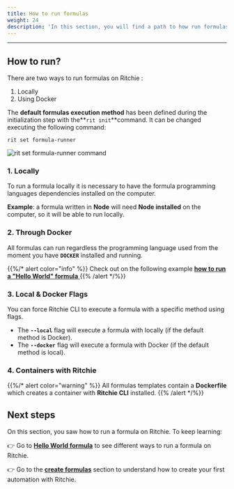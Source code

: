 ```yaml
---
title: How to run formulas
weight: 24
description: 'In this section, you will find a path to how run formulas using Ritchie.'
---
```


---

## How to run?

There are two ways to run formulas on Ritchie :

1. Locally
2. Using Docker

The **default formulas execution method** has been defined during the initialization step with the**`rit init`**command. It can be changed executing the following command:

```text
rit set formula-runner
```

![rit set formula-runner command](/large-gif-1374x404-.gif)

### 1. Locally

To run a formula locally it is necessary to have the formula programming languages dependencies installed on the computer.

**Example**: a formula written in **Node** will need **Node installed** on the computer, so it will be able to run locally.   


### 2. Through Docker

All formulas can run regardless the programming language used from the moment you have **`DOCKER`** installed and running.

{{%/* alert color="info" %}}
Check out on the following example [**how to run a "Hello World" formula** ](hello-world-formula)
{{% /alert */%}}

###  3. Local & Docker Flags

You can force Ritchie CLI to execute a formula with a specific method using flags.

* The **`--local`** flag will execute a formula with locally \(if the default method is Docker\). 
* The **`--docker`** flag will execute a formula with Docker \(if the default method is local\). 

### 4. Containers with Ritchie

{{%/* alert color="warning" %}}
All formulas templates contain a **Dockerfile** which creates a container with **Ritchie CLI** installed.
{{% /alert */%}}

## Next steps 

On this section, you saw how to run a formula on Ritchie. To keep learning:

👉 Go to [**Hello World formula**](hello-world-formula) to see different ways to run a formula on Ritchie. 

👉 Go to the [**create formulas**](../../how-to-create-formulas) section to understand how to create your first automation with Ritchie.
